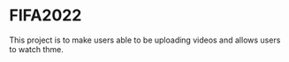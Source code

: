 # FIFA2022
This project is to make users able to be uploading videos and allows users to watch thme.

